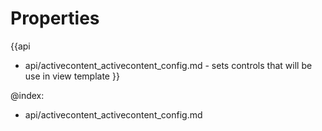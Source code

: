 Properties
==========

{{api
- api/activecontent_activecontent_config.md - sets controls that will be use in view template
}}

@index:
- api/activecontent_activecontent_config.md

